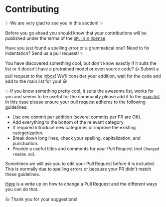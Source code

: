 # Contributing

:sparkles: We are very glad to see you in this section! :sparkles:

Before you go ahead you should know that your contributions will be published under
the terms of the [`GPL-3.0` license](LICENSE).

Have you just found a spelling error or a grammatical one? Need to fix indentation?
Send us a pull request! :sparkles:

You have discovered something cool, but don't know exactly if it suits the
list or it doesn't have a pretrained model or even source code? :+1: Submit a pull request to the [inbox](inbox.md)!
We'll consider your addition, wait for the code and add to the main list for you! :smiley:

:boom: If you know something pretty cool, it suits the awesome list, works for you
and seems to be useful for the community please add it to the [main list](README.md).
In this case please ensure your pull request adheres to the following guidelines:

- Use one commit per addition (several commits per PR are OK).
- Add everything to the bottom of the relevant category.
- If required introduce new categories or improve the existing categorization.
- Break down long lines, check your spelling, capitalization, and punctuation.
- Provide a useful titles and comments for your Pull Request (not `Changed readme.md`).

Sometimes we will ask you to edit your Pull Request before it is included.
This is normally due to spelling errors or because your PR didn't match
these guidelines.

[Here][change-pr] is a write up on how to change a Pull Request and
the different ways you can do that.

:+1: Thank you for your suggestions!

[change-pr]: https://github.com/RichardLitt/knowledge/blob/master/github/amending-a-commit-guide.md

